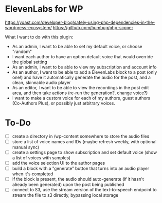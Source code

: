 # ElevenLabs for WP
https://yoast.com/developer-blog/safely-using-php-dependencies-in-the-wordpress-ecosystem/
https://github.com/humbug/php-scoper

What I want to do with this plugin:
- As an admin, I want to be able to set my default voice, or choose "random"
- I want each author to have an option default voice that would override the global setting
- As an admin, I want to be able to view my subscription and account info
- As an author, I want to be able to add a ElevenLabs block to a post (only one!) and have it automatically generate the audio for the post, and a clean, skinnable audio player
- As an editor, I want to be able to view the recordings in the post edit area, and then take actions (re-run the generation?, change voice?)
- I want to make a custom voice for each of my authors, guest authors (Co-Authors Plus), or possibly just arbitrary voices.

# To-Do
- [ ] create a directory in /wp-content somewhere to store the audio files
- [ ] store a list of voice names and IDs (maybe refresh weekly, with optional manual sync)
- [ ] create a settings page to show subscription and set default voice (show a list of voices with samples)
- [ ] add the voice selection UI to the author pages
- [ ] build a block with a "generate" button that turns into an audio player when it's completed
- [ ] if the block is present, the audio should auto-generate (if it hasn't already been generated) upon the post being published
- [ ] connect to S3, use the stream version of the text-to-speech endpoint to stream the file to s3 directly, bypassing local storage
